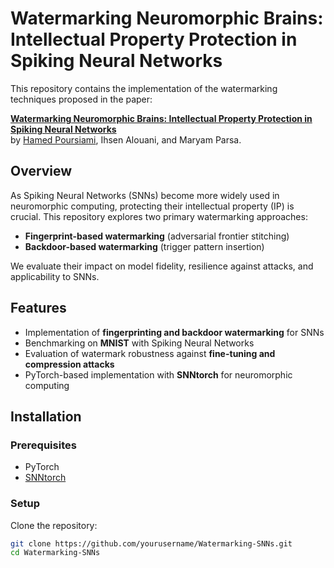 # Watermarking Neuromorphic Brains: Intellectual Property Protection in Spiking Neural Networks

This repository contains the implementation of the watermarking techniques proposed in the paper:

**[Watermarking Neuromorphic Brains: Intellectual Property Protection in Spiking Neural Networks](https://ieeexplore.ieee.org/abstract/document/10766558)**  
by [Hamed Poursiami](https://scholar.google.com/citations?user=4n2kpIwAAAAJ&hl=en), Ihsen Alouani, and Maryam Parsa.

## Overview  
As Spiking Neural Networks (SNNs) become more widely used in neuromorphic computing, protecting their intellectual property (IP) is crucial. This repository explores two primary watermarking approaches:  

- **Fingerprint-based watermarking** (adversarial frontier stitching)
- **Backdoor-based watermarking** (trigger pattern insertion)  

We evaluate their impact on model fidelity, resilience against attacks, and applicability to SNNs.

## Features  
- Implementation of **fingerprinting and backdoor watermarking** for SNNs  
- Benchmarking on **MNIST** with Spiking Neural Networks  
- Evaluation of watermark robustness against **fine-tuning and compression attacks**  
- PyTorch-based implementation with **SNNtorch** for neuromorphic computing  

## Installation  

### Prerequisites  
- PyTorch  
- [SNNtorch](https://github.com/jeshraghian/snntorch)  

### Setup  
Clone the repository:  
```bash
git clone https://github.com/yourusername/Watermarking-SNNs.git
cd Watermarking-SNNs
